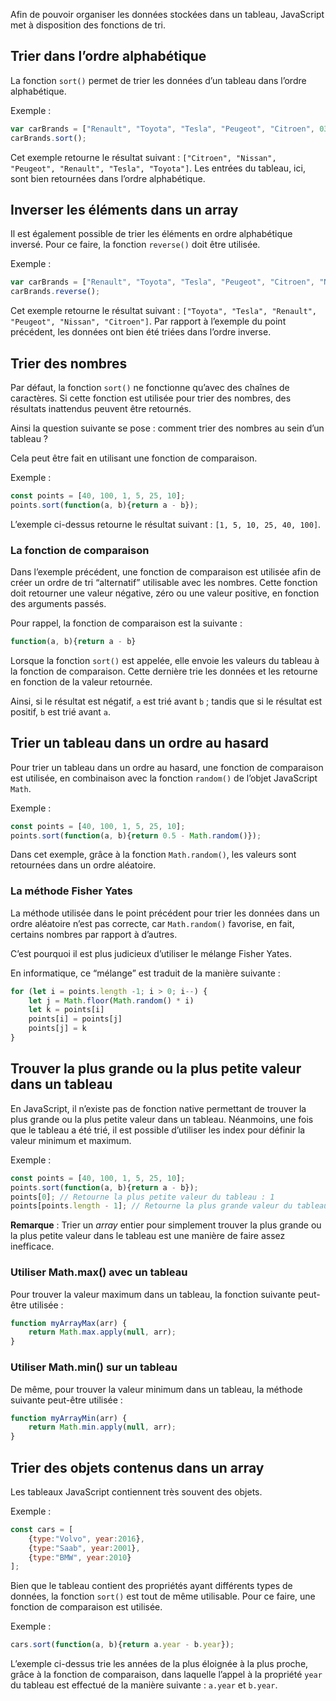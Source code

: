 Afin de pouvoir organiser les données stockées dans un tableau, JavaScript met à disposition des fonctions de tri. 

## Trier dans l’ordre alphabétique

La fonction ```sort()``` permet de trier les données d’un tableau dans l’ordre alphabétique.

Exemple :

```js
var carBrands = ["Renault", "Toyota", "Tesla", "Peugeot", "Citroen", 0390 - "Nissan"];
carBrands.sort();
```

Cet exemple retourne le résultat suivant : ```["Citroen", "Nissan", "Peugeot", "Renault", "Tesla", "Toyota"]```. Les entrées du tableau, ici, sont bien retournées dans l’ordre alphabétique.

## Inverser les éléments dans un array

Il est également possible de trier les éléments en ordre alphabétique inversé. Pour ce faire, la fonction ```reverse()``` doit être utilisée.

Exemple :

```js
var carBrands = ["Renault", "Toyota", "Tesla", "Peugeot", "Citroen", "Nissan"];
carBrands.reverse();
```

Cet exemple retourne le résultat suivant : ```["Toyota", "Tesla", "Renault", "Peugeot", "Nissan", "Citroen"]```. Par rapport à l’exemple du point précédent, les données ont bien été triées dans l’ordre inverse. 

## Trier des nombres

Par défaut, la fonction ```sort()``` ne fonctionne qu’avec des chaînes de caractères. Si cette fonction est utilisée pour trier des nombres, des résultats inattendus peuvent être retournés. 

Ainsi la question suivante se pose : comment trier des nombres au sein d’un tableau ?

Cela peut être fait en utilisant une fonction de comparaison. 

Exemple :

```js
const points = [40, 100, 1, 5, 25, 10];
points.sort(function(a, b){return a - b});
```

L’exemple ci-dessus retourne le résultat suivant : ```[1, 5, 10, 25, 40, 100]```. 

### La fonction de comparaison

Dans l’exemple précédent, une fonction de comparaison est utilisée afin de créer un ordre de tri “alternatif” utilisable avec les nombres. Cette fonction doit retourner une valeur négative, zéro ou une valeur positive, en fonction des arguments passés.

Pour rappel, la fonction de comparaison est la suivante :

```js
function(a, b){return a - b}
```

Lorsque la fonction ```sort()``` est appelée, elle envoie les valeurs du tableau à la fonction de comparaison. Cette dernière trie les données et les retourne en fonction de la valeur retournée. 

Ainsi, si le résultat est négatif, ```a``` est trié avant ```b``` ; tandis que si le résultat est positif, ```b``` est trié avant ```a```.

## Trier un tableau dans un ordre au hasard

Pour trier un tableau dans un ordre au hasard, une fonction de comparaison est utilisée, en combinaison avec la fonction ```random()``` de l’objet JavaScript ```Math```.

Exemple :

```js
const points = [40, 100, 1, 5, 25, 10];
points.sort(function(a, b){return 0.5 - Math.random()});
```

Dans cet exemple, grâce à la fonction ```Math.random()```, les valeurs sont retournées dans un ordre aléatoire.

### La méthode Fisher Yates

La méthode utilisée dans le point précédent pour trier les données dans un ordre aléatoire n’est pas correcte, car ```Math.random()``` favorise, en fait, certains nombres par rapport à d’autres. 

C’est pourquoi il est plus judicieux d’utiliser le mélange Fisher Yates. 

En informatique, ce “mélange” est traduit de la manière suivante :

```js
for (let i = points.length -1; i > 0; i--) {
    let j = Math.floor(Math.random() * i)
    let k = points[i]
    points[i] = points[j]
    points[j] = k
}
```

## Trouver la plus grande ou la plus petite valeur dans un tableau

En JavaScript, il n’existe pas de fonction native permettant de trouver la plus grande ou la plus petite valeur dans un tableau. Néanmoins, une fois que le tableau a été trié, il est possible d’utiliser les index pour définir la valeur minimum et maximum.

Exemple :

```js
const points = [40, 100, 1, 5, 25, 10];
points.sort(function(a, b){return a - b});
points[0]; // Retourne la plus petite valeur du tableau : 1
points[points.length - 1]; // Retourne la plus grande valeur du tableau : 100 
```

__Remarque__ : Trier un *array* entier pour simplement trouver la plus grande ou la plus petite valeur dans le tableau est une manière de faire assez inefficace. 

### Utiliser Math.max() avec un tableau

Pour trouver la valeur maximum dans un tableau, la fonction suivante peut-être utilisée :

```js
function myArrayMax(arr) {
    return Math.max.apply(null, arr);
}
```

### Utiliser Math.min() sur un tableau

De même, pour trouver la valeur minimum dans un tableau, la méthode suivante peut-être utilisée :

```js
function myArrayMin(arr) {
    return Math.min.apply(null, arr);
}
```

## Trier des objets contenus dans un array

Les tableaux JavaScript contiennent très souvent des objets. 

Exemple :

```js
const cars = [
    {type:"Volvo", year:2016},
    {type:"Saab", year:2001},
    {type:"BMW", year:2010}
];
```

Bien que le tableau contient des propriétés ayant différents types de données, la fonction ```sort()``` est tout de même utilisable. Pour ce faire, une fonction de comparaison est utilisée.

Exemple :

```js
cars.sort(function(a, b){return a.year - b.year});
```

L’exemple ci-dessus trie les années de la plus éloignée à la plus proche, grâce à la fonction de comparaison, dans laquelle l’appel à la propriété ```year``` du tableau est effectué de la manière suivante : ```a.year``` et ```b.year```.